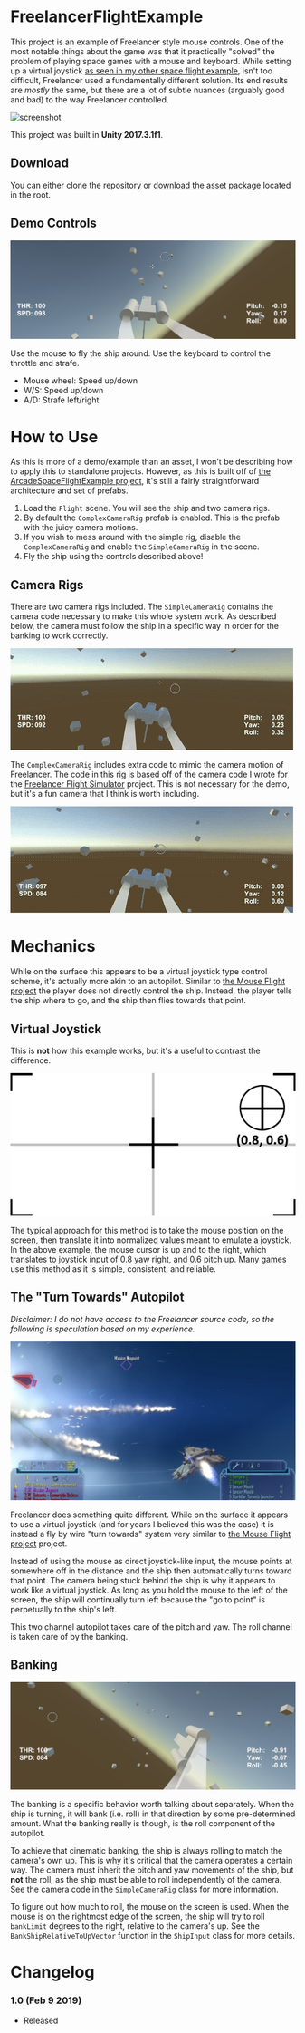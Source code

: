 # FreelancerFlightExample
This project is an example of Freelancer style mouse controls. One of the most notable things about the game was that it practically "solved" the problem of playing space games with a mouse and keyboard. While setting up a virtual joystick [as seen in my other space flight example](https://github.com/brihernandez/ArcadeSpaceFlightExample), isn't too difficult, Freelancer used a fundamentally different solution. Its end results are *mostly* the same, but there are a lot of subtle nuances (arguably good and bad) to the way Freelancer controlled.

![screenshot](Screenshots/flight.gif)

This project was built in **Unity 2017.3.1f1**.

## Download
You can either clone the repository or [download the asset package](./FreelancerFlightExample.unitypackage) located in the root.

## Demo Controls
![Demo plane](Screenshots/controls.jpg)

Use the mouse to fly the ship around. Use the keyboard to control the throttle and strafe.

- Mouse wheel: Speed up/down
- W/S: Speed up/down
- A/D: Strafe left/right

# How to Use
As this is more of a demo/example than an asset, I won't be describing how to apply this to standalone projects. However, as this is built off of [the ArcadeSpaceFlightExample project](https://github.com/brihernandez/ArcadeSpaceFlightExample), it's still a fairly straightforward architecture and set of prefabs. 

1. Load the `Flight` scene. You will see the ship and two camera rigs.
2. By default the `ComplexCameraRig` prefab is enabled. This is the prefab with the juicy camera motions.
3. If you wish to mess around with the simple rig, disable the `ComplexCameraRig` and enable the `SimpleCameraRig` in the scene.
4. Fly the ship using the controls described above!

## Camera Rigs
There are two camera rigs included. The `SimpleCameraRig` contains the camera code necessary to make this whole system work. As described below, the camera must follow the ship in a specific way in order for the banking to work correctly. 

![Demo plane](Screenshots/simplecamera.gif)

The `ComplexCameraRig` includes extra code to mimic the camera motion of Freelancer. The code in this rig is based off of the camera code I wrote for the [Freelancer Flight Simulator](https://www.youtube.com/watch?v=8-e403xdxgU) project. This is not necessary for the demo, but it's a fun camera that I think is worth including.

![Demo plane](Screenshots/complexcamera.gif)

# Mechanics
While on the surface this appears to be a virtual joystick type control scheme, it's actually more akin to an autopilot. Similar to [the Mouse Flight project](https://github.com/brihernandez/MouseFlight) the player does not directly control the ship. Instead, the player tells the ship where to go, and the ship then flies towards that point.

## Virtual Joystick
This is **not** how this example works, but it's a useful to contrast the difference.

![Virtual joystick](Screenshots/virtualjoystick.png)

The typical approach for this method is to take the mouse position on the screen, then translate it into normalized values meant to emulate a joystick. In the above example, the mouse cursor is up and to the right, which translates to joystick input of 0.8 yaw right, and 0.6 pitch up. Many games use this method as it is simple, consistent, and reliable.

## The "Turn Towards" Autopilot
*Disclaimer: I do not have access to the Freelancer source code, so the following is speculation based on my experience.*

![FL Banking](Screenshots/freelancerbank.jpg)

Freelancer does something quite different. While on the surface it appears to use a virtual joystick (and for years I believed this was the case) it is instead a fly by wire "turn towards" system very similar to [the Mouse Flight project](https://github.com/brihernandez/MouseFlight) project.

Instead of using the mouse as direct joystick-like input, the mouse points at somewhere off in the distance and the ship then automatically turns toward that point. The camera being stuck behind the ship is why it appears to work like a virtual joystick. As long as you hold the mouse to the left of the screen, the ship will continually turn left because the "go to point" is perpetually to the ship's left.

This two channel autopilot takes care of the pitch and yaw. The roll channel is taken care of by the banking.

## Banking
![FL Banking](Screenshots/banking.jpg)

The banking is a specific behavior worth talking about separately. When the ship is turning, it will bank (i.e. roll) in that direction by some pre-determined amount. What the banking really is though, is the roll component of the autopilot.

To achieve that cinematic banking, the ship is always rolling to match the camera's own up. This is why it's critical that the camera operates a certain way. The camera must inherit the pitch and yaw movements of the ship, but **not** the roll, as the ship must be able to roll independently of the camera. See the camera code in the `SimpleCameraRig` class for more information.

To figure out how much to roll, the mouse on the screen is used. When the mouse is on the rightmost edge of the screen, the ship will try to roll `bankLimit` degrees to the right, relative to the camera's up. See the `BankShipRelativeToUpVector` function in the `ShipInput` class for more details.

# Changelog

### 1.0 (Feb 9 2019)

- Released
